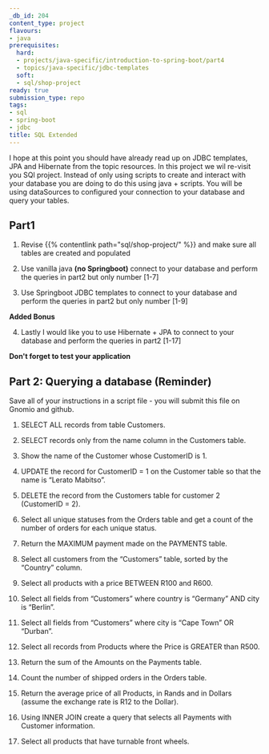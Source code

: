 ```yaml
---
_db_id: 204
content_type: project
flavours:
- java
prerequisites:
  hard:
  - projects/java-specific/introduction-to-spring-boot/part4
  - topics/java-specific/jdbc-templates
  soft:
  - sql/shop-project
ready: true
submission_type: repo
tags:
- sql
- spring-boot
- jdbc
title: SQL Extended
---
```


I hope at this point you should have already read up on JDBC templates, JPA and Hibernate from the topic resources. In this project we wil re-visit you SQl project. Instead of only using scripts to create and interact with your database you are doing to do this using java + scripts. You will be using dataSources to configured your connection to your database and query your tables.

## Part1

1. Revise {{% contentlink path="sql/shop-project/" %}} and make sure all tables are created and populated

2. Use vanilla java **(no Springboot)** connect to your database and perform the queries in part2 but only number [1-7]

3. Use Springboot JDBC templates to connect to your database and perform the queries in part2 but only number [1-9]

**Added Bonus**

4. Lastly I would like you to use Hibernate + JPA to connect to your database and perform the queries in part2 [1-17]

**Don't forget to test your application**

## Part 2: Querying a database (Reminder)

Save all of your instructions in a script file - you will submit this file on Gnomio and github.

1. SELECT ALL records from table Customers.

2. SELECT records only from the name column in the Customers table.

3. Show the name of the Customer whose CustomerID is 1.

4. UPDATE the record for CustomerID = 1 on the Customer table so that the name is “Lerato Mabitso”.

5. DELETE the record from the Customers table for customer 2 (CustomerID = 2).

6. Select all unique statuses from the Orders table and get a count of the number of orders for each unique status.

7. Return the MAXIMUM payment made on the PAYMENTS table.

8. Select all customers from the “Customers” table, sorted by the “Country” column.

9. Select all products with a price BETWEEN R100 and R600.

10. Select all fields from “Customers” where country is “Germany” AND city is “Berlin”.

11. Select all fields from “Customers” where city is “Cape Town” OR “Durban”.

12. Select all records from Products where the Price is GREATER than R500.

13. Return the sum of the Amounts on the Payments table.

14. Count the number of shipped orders in the Orders table.

15. Return the average price of all Products, in Rands and in Dollars (assume the exchange rate is R12 to the Dollar).

16. Using INNER JOIN create a query that selects all Payments with Customer information.

17. Select all products that have turnable front wheels.